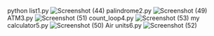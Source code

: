 python list1.py
![Screenshot (44)](https://github.com/HomaYaghuobian/class_python/assets/140716080/5d107215-27b7-425f-afb4-2bd672556ecb)
palindrome2.py
![Screenshot (49)](https://github.com/HomaYaghuobian/class_python/assets/140716080/a82e0308-cd8d-4d89-9817-683de4894189)
ATM3.py
![Screenshot (51)](https://github.com/HomaYaghuobian/class_python/assets/140716080/fa5b6a65-c5bc-4620-bc3e-975bdaf51084)
count_loop4.py
![Screenshot (53)](https://github.com/HomaYaghuobian/class_python/assets/140716080/f52eb4ae-8d0b-47df-a131-39d1680ab4a9)
my calculator5.py
![Screenshot (50)](https://github.com/HomaYaghuobian/class_python/assets/140716080/ed91c3b5-2c3b-4c6c-8e5b-4f905b159a14)
Air units6.py
![Screenshot (52)](https://github.com/HomaYaghuobian/class_python/assets/140716080/04910a7a-5499-42c0-bae4-e70ab67ad574)

